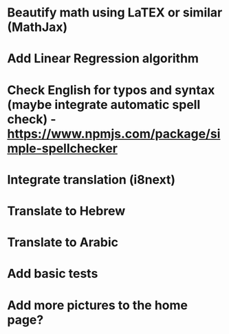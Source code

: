 # Beautify math using LaTEX or similar (MathJax)

# Add Linear Regression algorithm

# Check English for typos and syntax (maybe integrate automatic spell check)   -  https://www.npmjs.com/package/simple-spellchecker

# Integrate translation (i8next)

# Translate to Hebrew

# Translate to Arabic

# Add basic tests

# Add more pictures to the home page?
